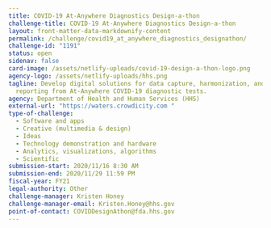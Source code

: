```yaml
---
title: COVID-19 At-Anywhere Diagnostics Design-a-thon
challenge-title: COVID-19 At-Anywhere Diagnostics Design-a-thon
layout: front-matter-data-markdownify-content
permalink: /challenge/covid19_at_anywhere_diagnostics_designathon/
challenge-id: "1191"
status: open
sidenav: false
card-image: /assets/netlify-uploads/covid-19-design-a-thon-logo.png
agency-logo: /assets/netlify-uploads/hhs.png
tagline: Develop digital solutions for data capture, harmonization, and
  reporting from At-Anywhere COVID-19 diagnostic tests.
agency: Department of Health and Human Services (HHS)
external-url: "https://waters.crowdicity.com "
type-of-challenge:
  - Software and apps
  - Creative (multimedia & design)
  - Ideas
  - Technology demonstration and hardware
  - Analytics, visualizations, algorithms
  - Scientific
submission-start: 2020/11/16 8:30 AM
submission-end: 2020/11/29 11:59 PM
fiscal-year: FY21
legal-authority: Other
challenge-manager: Kristen Honey
challenge-manager-email: Kristen.Honey@hhs.gov
point-of-contact: COVIDDesignAthon@fda.hhs.gov
---
```

